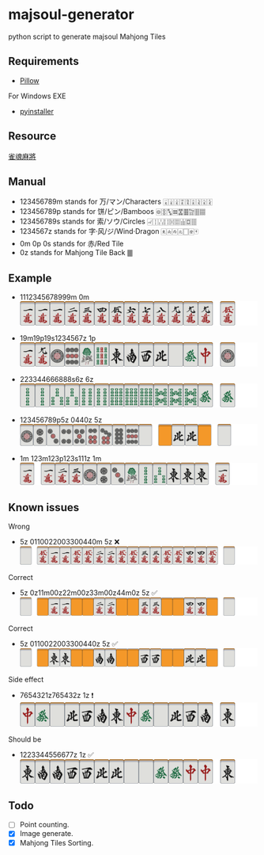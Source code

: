 # majsoul-generator
python script to generate majsoul Mahjong Tiles

## Requirements

- [Pillow](https://github.com/python-pillow/Pillow)

For Windows EXE
- [pyinstaller](https://github.com/pyinstaller/pyinstaller)

## Resource
[雀魂麻將](https://www.maj-soul.com/#/home)

## Manual
- 123456789m stands for 万/マン/Characters 🀇🀈🀉🀊🀋🀌🀍🀎🀏
- 123456789p stands for 饼/ピン/Bamboos 🀙🀚🀛🀜🀝🀞🀟🀠🀡
- 123456789s stands for 索/ソウ/Circles 🀐🀑🀒🀓🀔🀕🀖🀗🀘
- 1234567z stands for 字·风/ジ/Wind·Dragon 🀀🀁🀂🀃🀆🀅🀄
- 0m 0p 0s stands for 赤/Red Tile
- 0z stands for Mahjong Tile Back 🀫

## Example
- 1112345678999m 0m
![](img/1112345678999m_0m.png)

- 19m19p19s1234567z 1p
![](img/19m19p19s1234567z_1p.png)

- 223344666888s6z 6z
![](img/223344666888s6z_6z.png)

- 123456789p5z 0440z 5z
![](img/123456789p5z_0440z_5z.png)

- 1m 123m123p123s111z 1m
![](img/1m_123m123p123s111z_1m.png)

## Known issues
Wrong
- 5z 0110022003300440m 5z ❌
![](img/5z_0110022003300440m_5z.png)

Correct
- 5z 0z11m00z22m00z33m00z44m0z 5z ✅
![](img/5z_0z11m00z22m00z33m00z44m0z_5z.png)

Correct
- 5z 0110022003300440z 5z ✅
![](img/5z_0110022003300440z_5z.png)

Side effect
- 7654321z765432z 1z ❗
![](img/7654321z765432z_1z.png)

Should be
- 1223344556677z 1z ✅
![](img/1223344556677z_1z.png)

## Todo
- [ ] Point counting.
- [x] Image generate.
- [x] Mahjong Tiles Sorting.